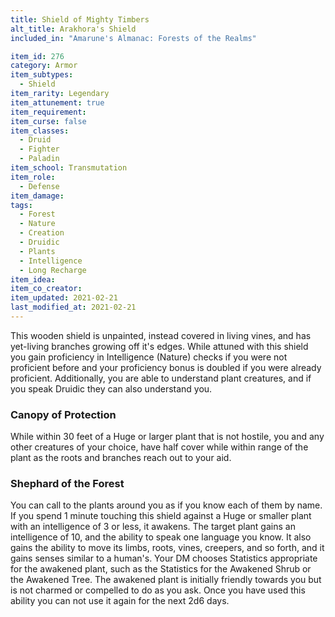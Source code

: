 ```yaml
---
title: Shield of Mighty Timbers
alt_title: Arakhora's Shield
included_in: "Amarune's Almanac: Forests of the Realms"

item_id: 276
category: Armor
item_subtypes: 
  - Shield
item_rarity: Legendary
item_attunement: true
item_requirement: 
item_curse: false
item_classes: 
  - Druid
  - Fighter
  - Paladin
item_school: Transmutation
item_role: 
  - Defense
item_damage: 
tags:
  - Forest
  - Nature
  - Creation
  - Druidic
  - Plants
  - Intelligence
  - Long Recharge
item_idea: 
item_co_creator: 
item_updated: 2021-02-21
last_modified_at: 2021-02-21
---
```


This wooden shield is unpainted, instead covered in living vines, and has yet-living branches growing off it's edges. While attuned with this shield you gain proficiency in Intelligence (Nature) checks if you were not proficient before and your proficiency bonus is doubled if you were already proficient. Additionally, you are able to understand plant creatures, and if you speak Druidic they can also understand you.

### Canopy of Protection
While within 30 feet of a Huge or larger plant that is not hostile, you and any other creatures of your choice, have half cover while within range of the plant as the roots and branches reach out to your aid.

### Shephard of the Forest
You can call to the plants around you as if you know each of them by name. If you spend 1 minute touching this shield against a Huge or smaller plant with an intelligence of 3 or less, it awakens. The target plant gains an intelligence of 10, and the ability to speak one language you know. It also gains the ability to move its limbs, roots, vines, creepers, and so forth, and it gains senses similar to a human's. Your DM chooses Statistics appropriate for the awakened plant, such as the Statistics for the Awakened Shrub or the Awakened Tree. The awakened plant is initially friendly towards you but is not charmed or compelled to do as you ask. Once you have used this ability you can not use it again for the next 2d6 days.
